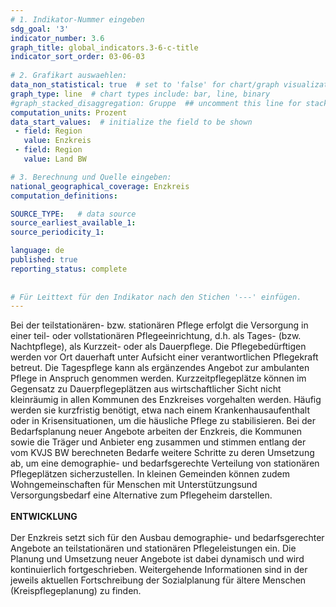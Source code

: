 ```yaml
---
# 1. Indikator-Nummer eingeben 
sdg_goal: '3' 
indicator_number: 3.6
graph_title: global_indicators.3-6-c-title
indicator_sort_order: 03-06-03
 
# 2. Grafikart auswaehlen: 
data_non_statistical: true  # set to 'false' for chart/graph visualization 
graph_type: line  # chart types include: bar, line, binary 
#graph_stacked_disaggregation: Gruppe  ## uncomment this line for stacked bars. eplace 'Geschlecht' with the field of aggregation. 
computation_units: Prozent 
data_start_values:  # initialize the field to be shown  
 - field: Region 
   value: Enzkreis
 - field: Region 
   value: Land BW

# 3. Berechnung und Quelle eingeben: 
national_geographical_coverage: Enzkreis
computation_definitions: 

SOURCE_TYPE:   # data source  
source_earliest_available_1: 
source_periodicity_1: 

language: de   
published: true 
reporting_status: complete
 
 
# Für Leittext für den Indikator nach den Stichen '---' einfügen. 
---
```

Bei der teilstationären- bzw. stationären Pflege erfolgt die Versorgung in einer teil- oder vollstationären Pflegeeinrichtung, d.h. als Tages- (bzw. Nachtpflege), als Kurzzeit- oder als Dauerpflege. Die Pflegebedürftigen werden vor Ort dauerhaft unter Aufsicht einer verantwortlichen Pflegekraft betreut. Die Tagespflege kann als ergänzendes Angebot zur ambulanten Pflege in Anspruch genommen werden. Kurzzeitpflegeplätze können im Gegensatz zu Dauerpflegeplätzen aus wirtschaftlicher Sicht nicht kleinräumig in allen Kommunen des Enzkreises vorgehalten werden. Häufig werden sie kurzfristig benötigt, etwa nach einem Krankenhausaufenthalt oder in Krisensituationen, um die häusliche Pflege zu stabilisieren. Bei der Bedarfsplanung neuer Angebote arbeiten der Enzkreis, die Kommunen sowie die Träger und Anbieter eng zusammen und stimmen entlang der vom KVJS BW berechneten Bedarfe weitere Schritte zu deren Umsetzung ab, um eine demographie- und bedarfsgerechte Verteilung von stationären Pflegeplätzen sicherzustellen. In kleinen Gemeinden können zudem Wohngemeinschaften für Menschen mit Unterstützungsund Versorgungsbedarf eine Alternative zum Pflegeheim darstellen. <br>
<br>
**ENTWICKLUNG** <br>
<br>
Der Enzkreis setzt sich für den Ausbau demographie- und bedarfsgerechter Angebote an teilstationären und stationären Pflegeleistungen ein. Die Planung und Umsetzung neuer Angebote ist dabei dynamisch und wird kontinuierlich fortgeschrieben. Weitergehende Informationen sind in der jeweils aktuellen Fortschreibung der Sozialplanung für ältere Menschen (Kreispflegeplanung) zu finden.
